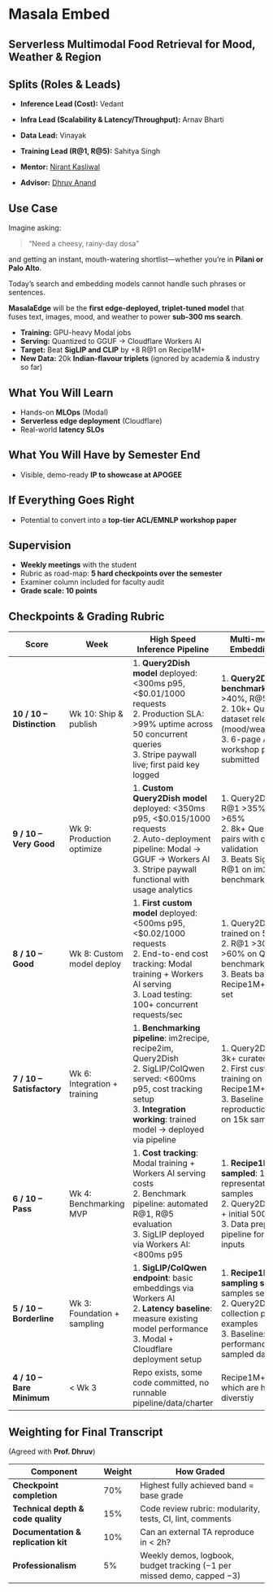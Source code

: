# Masala Embed
Serverless Multimodal Food Retrieval for Mood, Weather &amp; Region
---

## Splits (Roles & Leads)
- **Inference Lead (Cost):** Vedant  
- **Infra Lead (Scalability & Latency/Throughput):** Arnav Bharti  
- **Data Lead:** Vinayak  
- **Training Lead (R@1, R@5):** Sahitya Singh  

- **Mentor:**  [Nirant Kasliwal](https://www.linkedin.com/in/nirant/)
- **Advisor:** [Dhruv Anand](https://www.linkedin.com/in/dhruv-anand-ainorthstartech/)
## Use Case
Imagine asking:  
> “Need a cheesy, rainy-day dosa”  

and getting an instant, mouth-watering shortlist—whether you’re in **Pilani or Palo Alto**.  

Today’s search and embedding models cannot handle such phrases or sentences.  

**MasalaEdge** will be the **first edge-deployed, triplet-tuned model** that fuses text, images, mood, and weather to power **sub-300 ms search**.  

- **Training:** GPU-heavy Modal jobs  
- **Serving:** Quantized to GGUF → Cloudflare Workers AI  
- **Target:** Beat **SigLIP and CLIP** by +8 R@1 on Recipe1M+  
- **New Data:** 20k **Indian-flavour triplets** (ignored by academia & industry so far)
## What You Will Learn
- Hands-on **MLOps** (Modal)  
- **Serverless edge deployment** (Cloudflare)  
- Real-world **latency SLOs**

## What You Will Have by Semester End
- Visible, demo-ready **IP to showcase at APOGEE**

## If Everything Goes Right
- Potential to convert into a **top-tier ACL/EMNLP workshop paper**


## Supervision
- **Weekly meetings** with the student  
- Rubric as road-map: **5 hard checkpoints over the semester**  
- Examiner column included for faculty audit  
- **Grade scale: 10 points**
## Checkpoints & Grading Rubric

| Score | Week | High Speed Inference Pipeline | Multi-modal Food Embedding Model | Examiner Verification | Comments / Risk Flags |
|-------|------|-----------------------------|-----------------------------------|------------------------|-----------------------|
| **10 / 10 – Distinction** | Wk 10: Ship & publish | 1. **Query2Dish model** deployed: <300ms p95, <$0.01/1000 requests<br>2. Production SLA: >99% uptime across 50 concurrent queries<br>3. Stripe paywall live; first paid key logged | 1. **Query2Dish benchmark**: R@1 >40%, R@5 >70%<br>2. 10k+ Query2Dish dataset released (mood/weather/region)<br>3. 6-page ACL/EMNLP workshop paper submitted | Public URL; run `wrk` for latency; cost dashboard; leaderboard JSON; repo v1.0; EasyChair receipt; Stripe screenshot | Requires weekly "demo-or-die" discipline; dataset QA is usual downfall |
| **9 / 10 – Very Good** | Wk 9: Production optimize | 1. **Custom Query2Dish model** deployed: <350ms p95, <$0.015/1000 requests<br>2. Auto-deployment pipeline: Modal → GGUF → Workers AI<br>3. Stripe paywall functional with usage analytics | 1. Query2Dish model: R@1 >35%, R@5 >65%<br>2. 8k+ Query2Dish pairs with quality validation<br>3. Beats SigLIP by +5 R@1 on im2recipe benchmark | Same tests with looser thresholds; cost tracking dashboard | Missing piece usually cost optimization on Modal |
| **8 / 10 – Good** | Wk 8: Custom model deploy | 1. **First custom model** deployed: <500ms p95, <$0.02/1000 requests<br>2. End-to-end cost tracking: Modal training + Workers AI serving<br>3. Load testing: 100+ concurrent requests/sec | 1. Query2Dish model trained on 5k+ pairs<br>2. R@1 >30%, R@5 >60% on Query2Dish benchmark<br>3. Beats baseline on Recipe1M+ sampled set | Eval notebook; latency dashboard; cost breakdown; **custom model served** | Data noise or GPU overruns hit here |
| **7 / 10 – Satisfactory** | Wk 6: Integration + training | 1. **Benchmarking pipeline**: im2recipe, recipe2im, Query2Dish<br>2. SigLIP/ColQwen served: <600ms p95, cost tracking setup<br>3. **Integration working**: trained model → deployed via pipeline | 1. Query2Dish dataset: 3k+ curated pairs<br>2. First custom model training on sampled Recipe1M+<br>3. Baseline reproduction: SigLIP on 15k samples | Faculty runs `make eval`; **benchmark results JSON**; API serves trained model | Data cleaning underestimated → common blocker |
| **6 / 10 – Pass** | Wk 4: Benchmarking MVP | 1. **Cost tracking**: Modal training + Workers AI serving costs<br>2. Benchmark pipeline: automated R@1, R@5 evaluation<br>3. SigLIP deployed via Workers AI: <800ms p95 | 1. **Recipe1M+ sampled**: 10-15k representative samples<br>2. Query2Dish schema + initial 500 pairs<br>3. Data preprocessing pipeline for multimodal inputs | Examiner hits `/healthz`; **benchmark runs automatically**; cost dashboard shows $/request | Easy with coding skills; no novelty yet |
| **5 / 10 – Borderline** | Wk 3: Foundation + sampling | 1. **SigLIP/ColQwen endpoint**: basic embeddings via Workers AI<br>2. **Latency baseline**: measure existing model performance<br>3. Modal + Cloudflare deployment setup | 1. **Recipe1M+ sampling strategy**: 5k samples selected<br>2. Query2Dish data collection plan + 100 examples<br>3. Baseline: SigLIP performance on sampled data | PDFs + job screenshot + **working API endpoint** + **sample data verification** | Acceptable only if severe blockers documented |
| **4 / 10 – Bare Minimum** | < Wk 3 | Repo exists, some code committed, no runnable pipeline/data/charter | Recipe1M+ splits which are high diverstiy | Passable |

## Weighting for Final Transcript  
(Agreed with **Prof. Dhruv**)  

| Component | Weight | How Graded |
|-----------|--------|------------|
| **Checkpoint completion** | 70% | Highest fully achieved band = base grade |
| **Technical depth & code quality** | 15% | Code review rubric: modularity, tests, CI, lint, comments |
| **Documentation & replication kit** | 10% | Can an external TA reproduce in < 2h? |
| **Professionalism** | 5% | Weekly demos, logbook, budget tracking (−1 per missed demo, capped −3) |